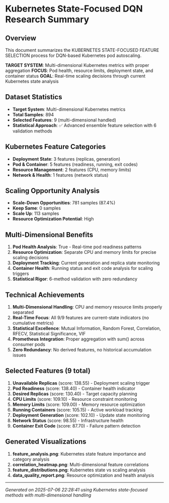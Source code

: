 # Kubernetes State-Focused DQN Research Summary

## Overview
This document summarizes the KUBERNETES STATE-FOCUSED FEATURE SELECTION process for DQN-based Kubernetes pod autoscaling.

**TARGET SYSTEM**: Multi-dimensional Kubernetes metrics with proper aggregation
**FOCUS**: Pod health, resource limits, deployment state, and container status
**GOAL**: Real-time scaling decisions through current Kubernetes state analysis

## Dataset Statistics
- **Target System**: Multi-dimensional Kubernetes metrics
- **Total Samples**: 894
- **Selected Features**: 9 (multi-dimensional handled)
- **Statistical Approach**: ✅ Advanced ensemble feature selection with 6 validation methods

## Kubernetes Feature Categories
- **Deployment State**: 3 features (replicas, generation)
- **Pod & Container**: 5 features (readiness, running, exit codes)
- **Resource Management**: 2 features (CPU, memory limits)
- **Network & Health**: 1 features (network status)

## Scaling Opportunity Analysis
- **Scale-Down Opportunities**: 781 samples (87.4%)
- **Keep Same**: 0 samples
- **Scale Up**: 113 samples
- **Resource Optimization Potential**: High

## Multi-Dimensional Benefits
1. **Pod Health Analysis**: True - Real-time pod readiness patterns
2. **Resource Optimization**: Separate CPU and memory limits for precise scaling decisions
3. **Deployment Tracking**: Current generation and replica state monitoring
4. **Container Health**: Running status and exit code analysis for scaling triggers
5. **Statistical Rigor**: 6-method validation with zero redundancy

## Technical Achievements
1. **Multi-Dimensional Handling**: CPU and memory resource limits properly separated
2. **Real-Time Focus**: All 9/9 features are current-state indicators (no cumulative metrics)
3. **Statistical Excellence**: Mutual Information, Random Forest, Correlation, RFECV, Statistical Significance, VIF
4. **Prometheus Integration**: Proper aggregation with sum() across consumer pods
5. **Zero Redundancy**: No derived features, no historical accumulation issues

## Selected Features (9 total)
1. **Unavailable Replicas** (score: 138.55) - Deployment scaling trigger
2. **Pod Readiness** (score: 138.40) - Container health indicator  
3. **Desired Replicas** (score: 130.40) - Target capacity planning
4. **CPU Limits** (score: 109.10) - Resource constraint monitoring
5. **Memory Limits** (score: 109.00) - Memory resource optimization
6. **Running Containers** (score: 105.15) - Active workload tracking
7. **Deployment Generation** (score: 102.10) - Update state monitoring
8. **Network Status** (score: 98.55) - Infrastructure health
9. **Container Exit Code** (score: 87.70) - Failure pattern detection

## Generated Visualizations
1. **feature_analysis.png**: Kubernetes state feature importance and category analysis
2. **correlation_heatmap.png**: Multi-dimensional feature correlations
3. **feature_distributions.png**: Kubernetes state vs scaling analysis
4. **data_quality_report.png**: Resource optimization and health analysis

---
*Generated on 2025-07-06 22:28:41 using Kubernetes state-focused methods with multi-dimensional handling*
